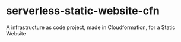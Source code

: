 # serverless-static-website-cfn
A infrastructure as code project, made in Cloudformation, for a Static Website
